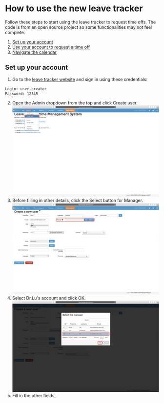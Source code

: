 # How to use the new leave tracker
Follow these steps to start using the leave tracker to request time offs. The code is from an open source project so some functionalities may not feel complete. 
 1. [Set up your account](#Setup)
 2. [Use your account to request a time off](http://example.com/)
 3. [Navigate the calendar](http://example.com/) 

## <a name="Setup"></a> Set up your account

 1. Go to the [leave tracker website](http://leavemanager.altumview.com/jorani) and sign in using these credentials:
```
Login: user.creator 
Password: 12345
```

 2. Open the Admin dropdown from the top and click Create user. ![1](img/1.png)
 3. Before filling in other details, click the Select button for Manager. ![1.5](img/1.5.png)
 4. Select Dr.Lu's account and click OK. ![1.7](img/1.7.png)
 5. Fill in the other fields,


<!--stackedit_data:
eyJoaXN0b3J5IjpbLTE3NjA5MjgwOTIsLTEwNTIyMDQ5NDAsMT
g0NzM2NjYyNCwxNTk0OTQ2MTg0LC02MDM4NzMxMCwtMTEyMjU3
MzMxNiw1MjU4NjY2MTYsLTUzMTYxNTI4MywtNTEwOTQ0MjY0LC
0xNTk5OTE2MDIxLDg2OTMyMzI0Nl19
-->